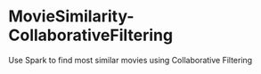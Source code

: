 # MovieSimilarity-CollaborativeFiltering
Use Spark to find most similar movies using Collaborative Filtering 
